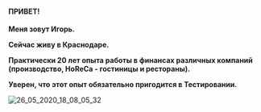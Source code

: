 #### ПРИВЕТ!

**Меня зовут Игорь.**

**Сейчас живу в Краснодаре.**

**Практически 20 лет опыта работы в финансах различных компаний (производство, HoReCa - гостиницы и рестораны).**

**Уверен, что этот опыт обязательно пригодится в Тестировании.**

![26_05_2020_18_08_05_32](https://user-images.githubusercontent.com/127890176/226210827-45aefba1-15a6-4a7b-bf6c-9b48c0c8bb86.jpg)
